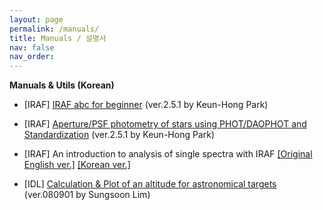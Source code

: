 ```yaml
---
layout: page
permalink: /manuals/
title: Manuals / 설명서
nav: false
nav_order: 
---
```


**Manuals & Utils (Korean)**

* [IRAF] [IRAF abc for beginner](http://astro.snu.ac.kr/~hhwang/NEW_IRAF_ABC.pdf) (ver.2.5.1 by Keun-Hong Park)

* [IRAF] [Aperture/PSF photometry of stars using PHOT/DAOPHOT and Standardization](http://astro.snu.ac.kr/~hhwang/Photometry_using_IRAF.pdf) (ver.2.5.1 by Keun-Hong Park)

* [IRAF] An introduction to analysis of single spectra with IRAF [[Original English ver.]](http://astro.snu.ac.kr/~hhwang/as_mon_1.pdf) [[Korean ver.]](http://astro.snu.ac.kr/~hhwang/spec_example.pdf)

* [IDL] [Calculation & Plot of an altitude for astronomical targets](http://astro.snu.ac.kr/~hhwang/altitude080901.zip) (ver.080901 by Sungsoon Lim)
